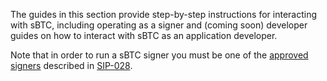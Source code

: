 The guides in this section provide step-by-step instructions for interacting with sBTC, including operating as a signer and (coming soon) developer guides on how to interact with sBTC as an application developer.

Note that in order to run a sBTC signer you must be one of the [approved signers](https://github.com/stacks-network/sbtc/discussions/624) described in [SIP-028](https://github.com/andrerserrano/sips/blob/main/sips/sip-028/sip-028-sbtc_peg.md).